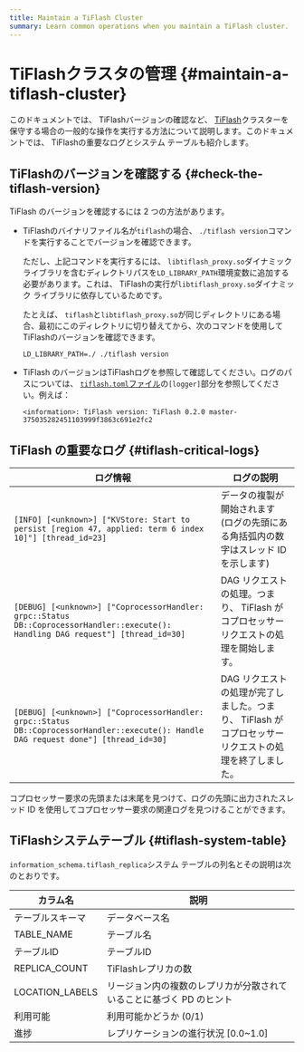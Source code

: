 ```yaml
---
title: Maintain a TiFlash Cluster
summary: Learn common operations when you maintain a TiFlash cluster.
---
```


# TiFlashクラスタの管理 {#maintain-a-tiflash-cluster}

このドキュメントでは、 TiFlashバージョンの確認など、 [TiFlash](/tiflash/tiflash-overview.md)クラスターを保守する場合の一般的な操作を実行する方法について説明します。このドキュメントでは、 TiFlashの重要なログとシステム テーブルも紹介します。

## TiFlashのバージョンを確認する {#check-the-tiflash-version}

TiFlash のバージョンを確認するには 2 つの方法があります。

-   TiFlashのバイナリファイル名が`tiflash`の場合、 `./tiflash version`コマンドを実行することでバージョンを確認できます。

    ただし、上記コマンドを実行するには、 `libtiflash_proxy.so`ダイナミックライブラリを含むディレクトリパスを`LD_LIBRARY_PATH`環境変数に追加する必要があります。これは、 TiFlashの実行が`libtiflash_proxy.so`ダイナミック ライブラリに依存しているためです。

    たとえば、 `tiflash`と`libtiflash_proxy.so`が同じディレクトリにある場合、最初にこのディレクトリに切り替えてから、次のコマンドを使用してTiFlashのバージョンを確認できます。

    
    ```shell
    LD_LIBRARY_PATH=./ ./tiflash version
    ```

-   TiFlash のバージョンはTiFlashログを参照して確認してください。ログのパスについては、 [`tiflash.toml`ファイル](/tiflash/tiflash-configuration.md#configure-the-tiflashtoml-file)の`[logger]`部分を参照してください。例えば：

    ```
    <information>: TiFlash version: TiFlash 0.2.0 master-375035282451103999f3863c691e2fc2
    ```

## TiFlash の重要なログ {#tiflash-critical-logs}

| ログ情報                                                                                                                                 | ログの説明                                                     |
| ------------------------------------------------------------------------------------------------------------------------------------ | --------------------------------------------------------- |
| `[INFO] [<unknown>] ["KVStore: Start to persist [region 47, applied: term 6 index 10]"] [thread_id=23]`                              | データの複製が開始されます (ログの先頭にある角括弧内の数字はスレッド ID を示します)             |
| `[DEBUG] [<unknown>] ["CoprocessorHandler: grpc::Status DB::CoprocessorHandler::execute(): Handling DAG request"] [thread_id=30]`    | DAG リクエストの処理。つまり、 TiFlash がコプロセッサーリクエストの処理を開始します。         |
| `[DEBUG] [<unknown>] ["CoprocessorHandler: grpc::Status DB::CoprocessorHandler::execute(): Handle DAG request done"] [thread_id=30]` | DAG リクエストの処理が完了しました。つまり、 TiFlash がコプロセッサーリクエストの処理を終了しました。 |

コプロセッサー要求の先頭または末尾を見つけて、ログの先頭に出力されたスレッド ID を使用してコプロセッサー要求の関連ログを見つけることができます。

## TiFlashシステムテーブル {#tiflash-system-table}

`information_schema.tiflash_replica`システム テーブルの列名とその説明は次のとおりです。

| カラム名            | 説明                                   |
| --------------- | ------------------------------------ |
| テーブルスキーマ        | データベース名                              |
| TABLE_NAME      | テーブル名                                |
| テーブルID          | テーブルID                               |
| REPLICA_COUNT   | TiFlashレプリカの数                        |
| LOCATION_LABELS | リージョン内の複数のレプリカが分散されていることに基づく PD のヒント |
| 利用可能            | 利用可能かどうか (0/1)                       |
| 進捗              | レプリケーションの進行状況 [0.0~1.0]              |

